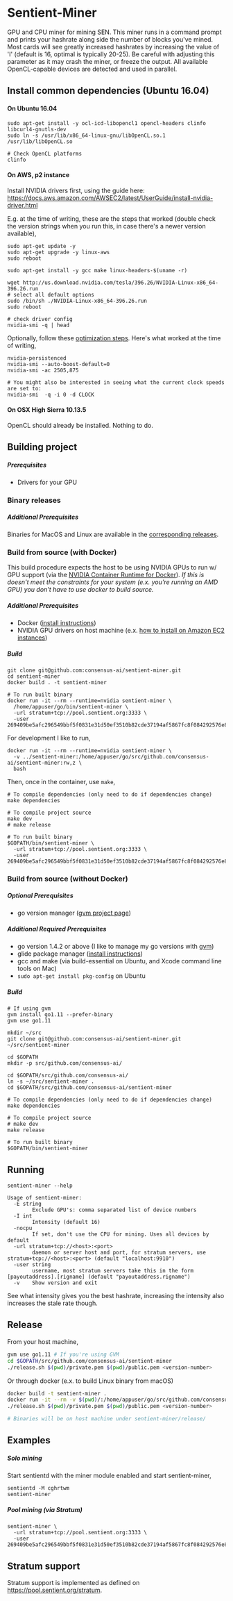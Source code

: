 # Sentient-Miner

GPU and CPU miner for mining SEN. This miner runs in a command prompt and prints your hashrate along side the number of blocks you've mined. Most cards will see greatly increased hashrates by increasing the value of 'I' (default is 16, optimal is typically 20-25). Be careful with adjusting this parameter as it may crash the miner, or freeze the output. All available OpenCL-capable devices are detected and used in parallel.

## Install common dependencies (Ubuntu 16.04)

#### On Ubuntu 16.04

```shell
sudo apt-get install -y ocl-icd-libopencl1 opencl-headers clinfo libcurl4-gnutls-dev
sudo ln -s /usr/lib/x86_64-linux-gnu/libOpenCL.so.1 /usr/lib/libOpenCL.so

# Check OpenCL platforms
clinfo
```

#### On AWS, p2 instance

Install NVIDIA drivers first, using the guide here: https://docs.aws.amazon.com/AWSEC2/latest/UserGuide/install-nvidia-driver.html

E.g. at the time of writing, these are the steps that worked (double check the version strings when you run this, in case there's a newer version available),

```shell
sudo apt-get update -y
sudo apt-get upgrade -y linux-aws
sudo reboot

sudo apt-get install -y gcc make linux-headers-$(uname -r)

wget http://us.download.nvidia.com/tesla/396.26/NVIDIA-Linux-x86_64-396.26.run
# select all default options
sudo /bin/sh ./NVIDIA-Linux-x86_64-396.26.run
sudo reboot

# check driver config
nvidia-smi -q | head
```

Optionally, follow these [optimization steps](https://docs.aws.amazon.com/AWSEC2/latest/UserGuide/optimize_gpu.html). Here's what worked at the time of writing,

```shell
nvidia-persistenced
nvidia-smi --auto-boost-default=0
nvidia-smi -ac 2505,875

# You might also be interested in seeing what the current clock speeds are set to:
nvidia-smi  -q -i 0 -d CLOCK
```

#### On OSX High Sierra 10.13.5

OpenCL should already be installed. Nothing to do.

## Building project

##### Prerequisites

* Drivers for your GPU

### Binary releases

##### Additional Prerequisites

Binaries for MacOS and Linux are available in the [corresponding releases](https://github.com/consensus-ai/sentient-miner/releases).

### Build from source (with Docker)

This build procedure expects the host to be using NVIDIA GPUs to run w/ GPU support (via the [NVIDIA Container Runtime for Docker](https://github.com/NVIDIA/nvidia-docker)). _If this is doesn't meet the constraints for your system (e.x. you're running an AMD GPU) you don't have to use docker to build source._

##### Additional Prerequisites

* Docker ([install instructions](https://docs.docker.com/install/))
* NVIDIA GPU drivers on host machine (e.x. [how to install on Amazon EC2 instances](https://docs.aws.amazon.com/AWSEC2/latest/UserGuide/install-nvidia-driver.html))

##### Build

```shell
git clone git@github.com:consensus-ai/sentient-miner.git
cd sentient-miner
docker build . -t sentient-miner

# To run built binary
docker run -it --rm --runtime=nvidia sentient-miner \
  /home/appuser/go/bin/sentient-miner \
  -url stratum+tcp://pool.sentient.org:3333 \
  -user 269409be5afc296549bbf5f0831e31d50ef3510b82cde37194af5867fc8f084292576e8dad85.julian
```

For development I like to run,

```shell
docker run -it --rm --runtime=nvidia sentient-miner \
  -v ../sentient-miner:/home/appuser/go/src/github.com/consensus-ai/sentient-miner:rw,z \
  bash
```

Then, once in the container, use `make`,

```shell
# To compile dependencies (only need to do if dependencies change)
make dependencies

# To compile project source
make dev
# make release

# To run built binary
$GOPATH/bin/sentient-miner \
  -url stratum+tcp://pool.sentient.org:3333 \
  -user 269409be5afc296549bbf5f0831e31d50ef3510b82cde37194af5867fc8f084292576e8dad85.julian
```

### Build from source (without Docker)

##### Optional Prerequisites

- go version manager ([gvm project page](https://github.com/moovweb/gvm))

##### Additional Required Prerequisites

* go version 1.4.2 or above (I like to manage my go versions with [gvm](https://github.com/moovweb/gvm))
* glide package manager ([install instructions](https://github.com/Masterminds/glide#install))
* gcc and make (via build-essential on Ubuntu, and Xcode command line tools on Mac)
* `sudo apt-get install pkg-config` on Ubuntu

##### Build

```shell
# If using gvm
gvm install go1.11 --prefer-binary
gvm use go1.11

mkdir ~/src
git clone git@github.com:consensus-ai/sentient-miner.git ~/src/sentient-miner

cd $GOPATH
mkdir -p src/github.com/consensus-ai/

cd $GOPATH/src/github.com/consensus-ai/
ln -s ~/src/sentient-miner .
cd $GOPATH/src/github.com/consensus-ai/sentient-miner

# To compile dependencies (only need to do if dependencies change)
make dependencies

# To compile project source
# make dev
make release

# To run built binary
$GOPATH/bin/sentient-miner
```

## Running

```shell
sentient-miner --help
```

```
Usage of sentient-miner:
  -E string
    	Exclude GPU's: comma separated list of device numbers
  -I int
    	Intensity (default 16)
  -nocpu
    	If set, don't use the CPU for mining. Uses all devices by default
  -url stratum+tcp://<host>:<port>
    	daemon or server host and port, for stratum servers, use stratum+tcp://<host>:<port> (default "localhost:9910")
  -user string
    	username, most stratum servers take this in the form [payoutaddress].[rigname] (default "payoutaddress.rigname")
  -v	Show version and exit
```

See what intensity gives you the best hashrate, increasing the intensity also increases the stale rate though.

## Release

From your host machine,
```bash
gvm use go1.11 # If you're using GVM
cd $GOPATH/src/github.com/consensus-ai/sentient-miner
./release.sh $(pwd)/private.pem $(pwd)/public.pem <version-number>
```

Or through docker (e.x. to build Linux binary from macOS)
```bash
docker build -t sentient-miner .
docker run -it --rm -v $(pwd)/:/home/appuser/go/src/github.com/consensus-ai/sentient-miner sentient-miner bash
./release.sh $(pwd)/private.pem $(pwd)/public.pem <version-number>

# Binaries will be on host machine under sentient-miner/release/
```

## Examples

##### Solo mining

Start sentientd with the miner module enabled and start sentient-miner,

```shell
sentientd -M cghrtwm
sentient-miner
```

##### Pool mining (via Stratum)

```shell
sentient-miner \
  -url stratum+tcp://pool.sentient.org:3333 \
  -user 269409be5afc296549bbf5f0831e31d50ef3510b82cde37194af5867fc8f084292576e8dad85.julian
```

## Stratum support

Stratum support is implemented as defined on https://pool.sentient.org/stratum.
